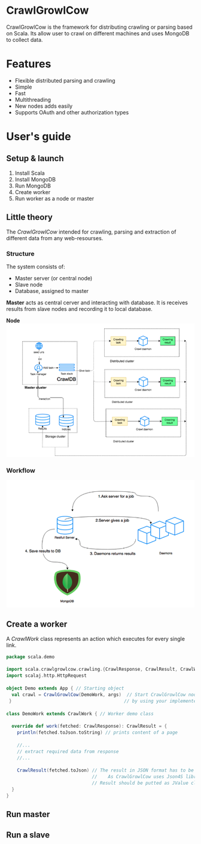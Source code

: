 # CrawlGrowlCow
CrawlGrowlCow is the framework for distributing crawling or parsing based on Scala. Its allow user to crawl on different machines and uses MongoDB to collect data.

# Features

* Flexible distributed parsing and crawling
* Simple
* Fast
* Multithreading
* New nodes adds easily
* Supports OAuth and other authorization types

# User's guide
## Setup & launch

1. Install Scala
2. Install MongoDB
3. Run MongoDB
4. Create worker
5. Run worker as a node or master

## Little theory

The *CrawlGrowlCow* intended for crawling, parsing and extraction of different data from any web-resourses. 

### Structure
The system consists of:
* Master server (or central node)
* Slave node
* Database, assigned to master

**Master** acts as central cerver and interacting with database. It is receives results from slave nodes and recording it to local database.

**Node** 
![alt text](https://github.com/art2rik/CrawlGrowlCow/blob/master/img/structure.png "System structure")

### Workflow
![alt text](https://github.com/art2rik/CrawlGrowlCow/blob/master/img/workflow.png "Workflow")

## Create a worker

A *CrawlWork* class represents an action which executes for every single link.

```scala
package scala.demo

import scala.crawlgrowlcow.crawling.{CrawlResponse, CrawlResult, CrawlWork}
import scalaj.http.HttpRequest

object Demo extends App { // Starting object
  val crawl = CrawlGrowlCow(DemoWork, args)  // Start CrawlGrowlCow node 
 }                                          // by using your implemented class

class DemoWork extends CrawlWork { // Worker demo class

  override def work(fetched: CrawlResponse): CrawlResult = {
    println(fetched.toJson.toString) // prints content of a page
    
    //...
    // extract required data from response
    //...
    
    CrawlResult(fetched.toJson) // The result in JSON format has to be returned
                                //    As CrawlGrowlCow uses Json4S library
                                // Result should be putted as JValue class
  }
}
```
## Run master

## Run a slave



